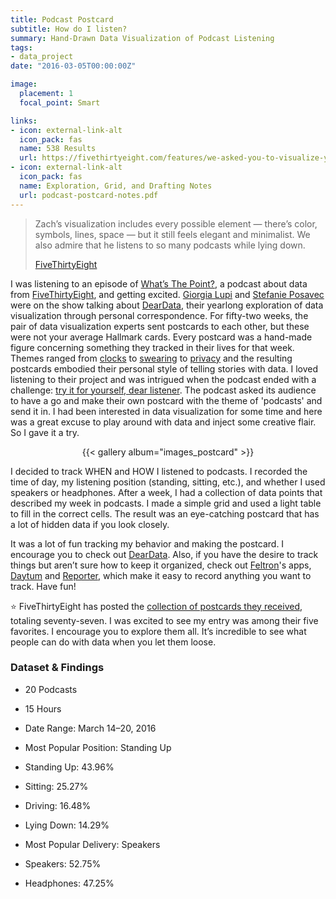 ```yaml
---
title: Podcast Postcard
subtitle: How do I listen?
summary: Hand-Drawn Data Visualization of Podcast Listening
tags:
- data_project
date: "2016-03-05T00:00:00Z"

image:
  placement: 1
  focal_point: Smart

links:
- icon: external-link-alt
  icon_pack: fas
  name: 538 Results
  url: https://fivethirtyeight.com/features/we-asked-you-to-visualize-your-podcast-listening-and-wow-did-you-deliver/
- icon: external-link-alt
  icon_pack: fas
  name: Exploration, Grid, and Drafting Notes
  url: podcast-postcard-notes.pdf
---
```


>Zach’s visualization includes every possible element — there’s color, symbols, lines, space — but it still feels elegant and minimalist. We also admire that he listens to so many podcasts while lying down.
>
> [FiveThirtyEight](https://fivethirtyeight.com/features/we-asked-you-to-visualize-your-podcast-listening-and-wow-did-you-deliver/)

I was listening to an episode of [What’s The Point?](https://fivethirtyeight.com/tag/whats-the-point/), a podcast about data from [FiveThirtyEight](https://fivethirtyeight.com/), and getting excited. [Giorgia Lupi](http://giorgialupi.com/) and [Stefanie Posavec](http://www.stefanieposavec.co.uk/) were on the show talking about [DearData](http://www.dear-data.com/), their yearlong exploration of data visualization through personal correspondence. For fifty-two weeks, the pair of data visualization experts sent postcards to each other, but these were not your average Hallmark cards. Every postcard was a hand-made figure concerning something they tracked in their lives for that week. Themes ranged from [clocks](http://www.dear-data.com/by-week/#/week-01/) to [swearing](http://www.dear-data.com/week-37-a-week-of-swearing/) to [privacy](http://www.dear-data.com/week-51-a-week-of-privacy/) and the resulting postcards embodied their personal style of telling stories with data. I loved listening to their project and was intrigued when the podcast ended with a challenge: [try it for yourself, dear listener](https://fivethirtyeight.com/features/dear-data-and-fivethirtyeight-want-you-to-visualize-your-podcast-habits/). The podcast asked its audience to have a go and make their own postcard with the theme of 'podcasts' and send it in. I had been interested in data visualization for some time and here was a great excuse to play around with data and inject some creative flair. So I gave it a try.

<div align="center">{{< gallery album="images_postcard" >}}</div>

I decided to track WHEN and HOW I listened to podcasts. I recorded the time of day, my listening position (standing, sitting, etc.), and whether I used speakers or headphones. After a week, I had a collection of data points that described my week in podcasts. I made a simple grid and used a light table to fill in the correct cells. The result was an eye-catching postcard that has a lot of hidden data if you look closely.

It was a lot of fun tracking my behavior and making the postcard. I encourage you to check out [DearData](http://www.dear-data.com/). Also, if you have the desire to track things but aren’t sure how to keep it organized, check out [Feltron](http://feltron.com/)'s apps, [Daytum](http://feltron.com/Daytum.html) and [Reporter](http://feltron.com/Reporter.html), which make it easy to record anything you want to track. Have fun!

:star: FiveThirtyEight has posted the [collection of postcards they received](https://fivethirtyeight.com/features/we-asked-you-to-visualize-your-podcast-listening-and-wow-did-you-deliver/), totaling seventy-seven. I was excited to see my entry was among their five favorites. I encourage you to explore them all. It’s incredible to see what people can do with data when you let them loose.

### Dataset & Findings
- 20 Podcasts
- 15 Hours
- Date Range: March 14–20, 2016

- Most Popular Position: Standing Up
- Standing Up: 43.96%
- Sitting: 25.27%
- Driving: 16.48%
- Lying Down: 14.29%

- Most Popular Delivery: Speakers
- Speakers: 52.75%
- Headphones: 47.25%
